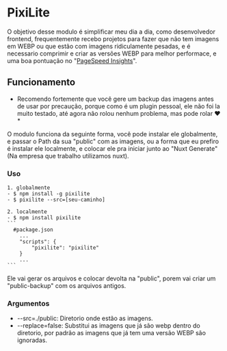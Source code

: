 # PixiLite

O objetivo desse modulo é simplificar meu dia a dia, como desenvolvedor frontend, frequentemente recebo projetos para fazer que não tem imagens em WEBP ou que estão com imagens ridiculamente pesadas, e é necessario comprimir e criar as versões WEBP para melhor performace, e uma boa pontuação no "[PageSpeed Insights](https://pagespeed.web.dev)".


## Funcionamento
* Recomendo fortemente que você gere um backup das imagens antes de usar por precaução, porque como é um plugin pessoal, ele não foi la muito testado, até agora não rolou nenhum problema, mas pode rolar ❤️ *

O modulo funciona da seguinte forma, você pode instalar ele globalmente, e passar o Path da sua "public" com as imagens, ou a forma que eu prefiro é instalar ele localmente, e colocar ele pra iniciar junto ao "Nuxt Generate" (Na empresa que trabalho utilizamos nuxt).

### Uso
    1. globalmente
    - $ npm install -g pixilite
    - $ pixilite --src=[seu-caminho]

    2. localmente
    - $ npm install pixilite
    ```
      #package.json
        ...
        "scripts": {
            "pixilite": "pixilite"
        }
        ...
    ```

Ele vai gerar os arquivos e colocar devolta na "public", porem vai criar um "public-backup" com os arquivos antigos.

### Argumentos
* --src=./public: Diretorio onde estão as imagens.
* --replace=false: Substitui as imagens que já são webp dentro do diretorio, por padrão as imagens que já tem uma versão WEBP são ignoradas. 
